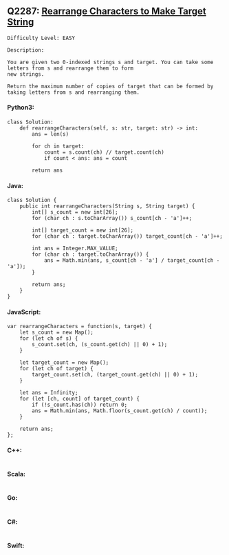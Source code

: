 ## Q2287: [Rearrange Characters to Make Target String](https://leetcode.com/problems/rearrange-characters-to-make-target-string/)

```
Difficulty Level: EASY
```

```
Description:

You are given two 0-indexed strings s and target. You can take some letters from s and rearrange them to form
new strings.

Return the maximum number of copies of target that can be formed by taking letters from s and rearranging them.
```

#### Python3:

```
class Solution:
    def rearrangeCharacters(self, s: str, target: str) -> int:
        ans = len(s)

        for ch in target:
            count = s.count(ch) // target.count(ch)
            if count < ans: ans = count

        return ans
```

#### Java:

```
class Solution {
    public int rearrangeCharacters(String s, String target) {
        int[] s_count = new int[26];
        for (char ch : s.toCharArray()) s_count[ch - 'a']++;

        int[] target_count = new int[26];
        for (char ch : target.toCharArray()) target_count[ch - 'a']++;

        int ans = Integer.MAX_VALUE;
        for (char ch : target.toCharArray()) {
            ans = Math.min(ans, s_count[ch - 'a'] / target_count[ch - 'a']);
        }

        return ans;
    }
}
```

#### JavaScript:

```
var rearrangeCharacters = function(s, target) {
    let s_count = new Map();
    for (let ch of s) {
        s_count.set(ch, (s_count.get(ch) || 0) + 1);
    }

    let target_count = new Map();
    for (let ch of target) {
        target_count.set(ch, (target_count.get(ch) || 0) + 1);
    }

    let ans = Infinity;
    for (let [ch, count] of target_count) {
        if (!s_count.has(ch)) return 0;
        ans = Math.min(ans, Math.floor(s_count.get(ch) / count));
    }
    
    return ans;
};
```

#### C++:

```

```

#### Scala:

```

```

#### Go:

```

```

#### C#:

```

```

#### Swift:

```

```